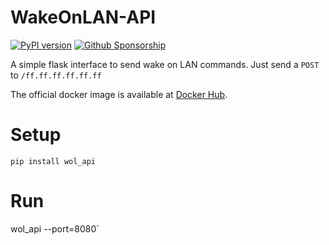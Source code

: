 #  WakeOnLAN-API

[![PyPI version](https://badge.fury.io/py/wol_api.svg)](https://badge.fury.io/py/wol_api)
[![Github Sponsorship](https://img.shields.io/badge/support-me-red.svg)](https://github.com/users/rix1337/sponsorship)

A simple flask interface to send wake on LAN commands. Just send a `POST` to `/ff.ff.ff.ff.ff.ff`

The official docker image is available at [Docker Hub](https://hub.docker.com/r/rix1337/docker-wol_api).

# Setup

`pip install wol_api`

# Run

wol_api --port=8080` 

